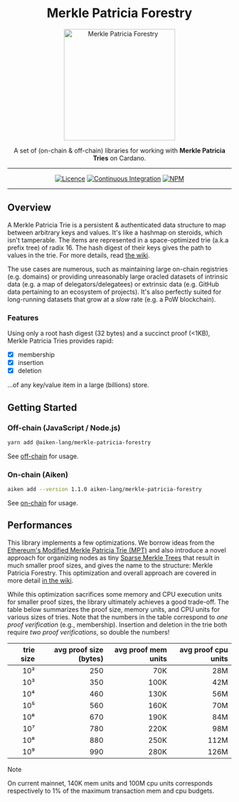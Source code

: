 <div align="center">

  <h1 align="center">Merkle Patricia Forestry</h1>
  <img alt="Merkle Patricia Forestry" src=".github/logo.png" height="250">
  <p align="center" style="border-bottom: none">A set of (on-chain & off-chain) libraries for working with <strong>Merkle Patricia Tries</strong> on Cardano.</p>

  <hr/>

[![Licence](https://img.shields.io/github/license/aiken-lang/merkle-patricia-forestry?style=for-the-badge)](https://github.com/aiken-lang/merkle-patricia-forestry/blob/main/LICENSE)
[![Continuous Integration](https://img.shields.io/github/actions/workflow/status/aiken-lang/merkle-patricia-forestry/continuous-integration.yml?style=for-the-badge&label=continuous%20integration)](https://github.com/aiken-lang/merkle-patricia-forestry/actions/workflows/continuous-integration.yml)
[![NPM](https://img.shields.io/npm/v/%40aiken-lang%2Fmerkle-patricia-forestry?style=for-the-badge)](https://www.npmjs.com/package/@aiken-lang/merkle-patricia-forestry)

  <hr/>
</div>

## Overview

A Merkle Patricia Trie is a persistent & authenticated data structure to map between arbitrary keys and values. It's like a hashmap on steroids, which isn't tamperable. The items are represented in a space-optimized trie (a.k.a prefix tree) of radix 16. The hash digest of their keys gives the path to values in the trie. For more details, read [the wiki](https://github.com/aiken-lang/merkle-patricia-forestry/wiki/Technical-analysis).

The use cases are numerous, such as maintaining large on-chain registries (e.g. domains) or providing unreasonably large oracled datasets of intrinsic data (e.g. a map of delegators/delegatees) or extrinsic data (e.g. GitHub data pertaining to an ecosystem of projects). It's also perfectly suited for long-running datasets that grow at a _slow_ rate (e.g. a PoW blockchain).

### Features

Using only a root hash digest (32 bytes) and a succinct proof (<1KB), Merkle Patricia Tries provides rapid:

- [x] membership
- [x] insertion
- [x] deletion

...of any key/value item in a large (billions) store.

## Getting Started

### Off-chain (JavaScript / Node.js)

```bash
yarn add @aiken-lang/merkle-patricia-forestry
```

See [off-chain](./off-chain#readme) for usage.

### On-chain (Aiken)

```bash
aiken add --version 1.1.0 aiken-lang/merkle-patricia-forestry
```

See [on-chain](./on-chain#readme) for usage.

## Performances

This library implements a few optimizations. We borrow ideas from the [Ethereum's Modified Merkle Patricia Trie (MPT)](https://ethereum.org/en/developers/docs/data-structures-and-encoding/patricia-merkle-trie/) and also introduce a novel approach for organizing nodes as tiny [Sparse Merkle Trees](https://eprint.iacr.org/2016/683.pdf) that result in much smaller proof sizes, and gives the name to the structure: Merkle Patricia Forestry. This optimization and overall approach are covered in more detail [in the wiki](https://github.com/aiken-lang/merkle-patricia-forestry/wiki/Technical-analysis#forestry).

While this optimization sacrifices some memory and CPU execution units for smaller proof sizes, the library ultimately achieves a good trade-off. The table below summarizes the proof size, memory units, and CPU units for various sizes of tries. Note that the numbers in the table correspond to _one proof verification_ (e.g., membership). Insertion and deletion in the trie both require _two proof verifications_, so double the numbers!

trie size | avg proof size (bytes) | avg proof mem units | avg proof cpu units |
---:      | -------------:         | ------------:       | ------------:       |
 10²      | 250                    | 70K                 | 28M                 |
 10³      | 350                    | 100K                | 42M                 |
 10⁴      | 460                    | 130K                | 56M                 |
 10⁵      | 560                    | 160K                | 70M                 |
 10⁶      | 670                    | 190K                | 84M                 |
 10⁷      | 780                    | 220K                | 98M                 |
 10⁸      | 880                    | 250K                | 112M                |
 10⁹      | 990                    | 280K                | 126M                |

 > [!NOTE]
 >
 > On current mainnet, 140K mem units and 100M cpu units corresponds respectively to 1% of the maximum transaction mem and cpu budgets.
